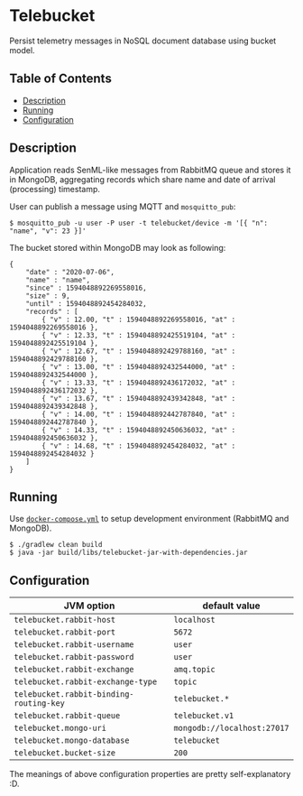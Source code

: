 # Telebucket

Persist telemetry messages in NoSQL document database using bucket model.

## Table of Contents

* [Description](#description)
* [Running](#running)
* [Configuration](#configuration)

## Description

Application reads SenML-like messages from RabbitMQ queue and stores it in MongoDB, aggregating
records which share name and date of arrival (processing) timestamp.

User can publish a message using MQTT and `mosquitto_pub`:

```shell
$ mosquitto_pub -u user -P user -t telebucket/device -m '[{ "n": "name", "v": 23 }]'
```

The bucket stored within MongoDB may look as following:

```
{
    "date" : "2020-07-06",
    "name" : "name",
    "since" : 1594048892269558016,
    "size" : 9,
    "until" : 1594048892454284032,
    "records" : [ 
        { "v" : 12.00, "t" : 1594048892269558016, "at" : 1594048892269558016 }, 
        { "v" : 12.33, "t" : 1594048892425519104, "at" : 1594048892425519104 }, 
        { "v" : 12.67, "t" : 1594048892429788160, "at" : 1594048892429788160 }, 
        { "v" : 13.00, "t" : 1594048892432544000, "at" : 1594048892432544000 }, 
        { "v" : 13.33, "t" : 1594048892436172032, "at" : 1594048892436172032 }, 
        { "v" : 13.67, "t" : 1594048892439342848, "at" : 1594048892439342848 }, 
        { "v" : 14.00, "t" : 1594048892442787840, "at" : 1594048892442787840 }, 
        { "v" : 14.33, "t" : 1594048892450636032, "at" : 1594048892450636032 }, 
        { "v" : 14.68, "t" : 1594048892454284032, "at" : 1594048892454284032 }
    ]
}
```

## Running

Use [`docker-compose.yml`](./docker-compose.yml) to setup development environment (RabbitMQ and
MongoDB).

```shell
$ ./gradlew clean build
$ java -jar build/libs/telebucket-jar-with-dependencies.jar
```

## Configuration

|               JVM option                |        default value        |
| --------------------------------------- | --------------------------- |
| `telebucket.rabbit-host`                | `localhost`                 |
| `telebucket.rabbit-port`                | `5672`                      |
| `telebucket.rabbit-username`            | `user`                      |
| `telebucket.rabbit-password`            | `user`                      |
| `telebucket.rabbit-exchange`            | `amq.topic`                 |
| `telebucket.rabbit-exchange-type`       | `topic`                     |
| `telebucket.rabbit-binding-routing-key` | `telebucket.*`              |
| `telebucket.rabbit-queue`               | `telebucket.v1`             |
| `telebucket.mongo-uri`                  | `mongodb://localhost:27017` |
| `telebucket.mongo-database`             | `telebucket`                |
| `telebucket.bucket-size`                | `200`                       |

The meanings of above configuration properties are pretty self-explanatory :D.
